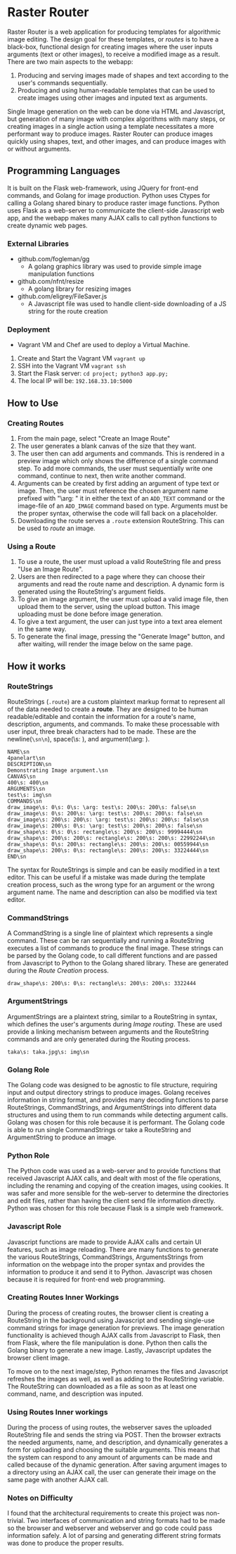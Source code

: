 # Raster Router
Raster Router is a web application for producing templates for algorithmic image editing. The design goal for these templates, or _routes_ is to have a black-box, functional design for creating images where the user inputs arguments (text or other images), to receive a modified image as a result. There are two main aspects to the webapp:
1. Producing and serving images made of shapes and text according to the user's commands sequentially.
2. Producing and using human-readable templates that can be used to create images using other images and inputed text as arguments.

Single Image generation on the web can be done via HTML and Javascript, but generation of many image with complex algorithms with many steps, or creating images in a single action using a template necessitates a more performant way to produce images. Raster Router can produce images quickly using shapes, text, and other images, and can produce images with or without arguments.

## Programming Languages
It is built on the Flask web-framework, using JQuery for front-end commands, and Golang for image production. Python uses Ctypes for calling a Golang shared binary to produce raster image functions. Python uses Flask as a web-server to communicate the client-side Javascript web app, and the webapp makes many AJAX calls to call python functions to create dynamic web pages.

### External Libraries
- github.com/fogleman/gg
   + A golang graphics library was used to provide simple image manipulation functions
- github.com/nfnt/resize
   + A golang library for resizing images
- github.com/eligrey/FileSaver.js
   + A Javascript file was used to handle client-side downloading of a JS string for the route creation

### Deployment
- Vagrant VM and Chef are used to deploy a Virtual Machine.
1. Create and Start the Vagrant VM `vagrant up`
2. SSH into the Vagrant VM `vagrant ssh`
3. Start the Flask server: `cd project; python3 app.py;`
4. The local IP will be: `192.168.33.10:5000`

## How to Use
### Creating Routes
1. From the main page, select "Create an Image Route"
2. The user generates a blank canvas of the size that they want.
3. The user then can add arguments and commands. This is rendered in a preview image which only shows the difference of a single command step. To add more commands, the user must sequentially write one command, continue to next, then write another command.
4. Arguments can be created by first adding an argument of type text or image. Then, the user must reference the chosen argument name prefixed with "\\arg: " it in either the text of an `ADD_TEXT` command or the image-file of an `ADD_IMAGE` command based on type. Arguments must be the proper syntax, otherwise the code will fall back on a placeholder.
5. Downloading the route serves a `.route` extension RouteString. This can be used to _route_ an image.

### Using a Route
1. To use a route, the user must upload a valid RouteString file and press "Use an Image Route".
2. Users are then redirected to a page where they can choose their arguments and read the route name and description. A dynamic form is generated using the RouteString's argument fields.
3. To give an image argument, the user must upload a valid image file, then upload them to the server, using the upload button. This image uploading must be done before image generation.
4. To give a text argument, the user can just type into a text area element in the same way.
5. To generate the final image, pressing the "Generate Image" button, and after waiting,  will render the image below on the same page. 


## How it works
### RouteStrings
RouteStrings (`.route`) are a custom plaintext markup format to represent all of the data needed to create a __route__. They are designed to be human readable/editable and contain the information for a route's name, description, arguments, and commands. To make these processable with user input, three break characters had to be made. These are the newline(`\sn\n`), space(\s: ), and argument(\arg: ).

```
NAME\sn
4panelart\sn
DESCRIPTION\sn
Demonstrating Image argument.\sn
CANVAS\sn
400\s: 400\sn
ARGUMENTS\sn
test\s: img\sn
COMMANDS\sn
draw_image\s: 0\s: 0\s: \arg: test\s: 200\s: 200\s: false\sn
draw_image\s: 0\s: 200\s: \arg: test\s: 200\s: 200\s: false\sn
draw_image\s: 200\s: 200\s: \arg: test\s: 200\s: 200\s: false\sn
draw_image\s: 200\s: 0\s: \arg: test\s: 200\s: 200\s: false\sn
draw_shape\s: 0\s: 0\s: rectangle\s: 200\s: 200\s: 99994444\sn
draw_shape\s: 200\s: 200\s: rectangle\s: 200\s: 200\s: 22992244\sn
draw_shape\s: 0\s: 200\s: rectangle\s: 200\s: 200\s: 00559944\sn
draw_shape\s: 200\s: 0\s: rectangle\s: 200\s: 200\s: 33224444\sn
END\sn
```
The syntax for RouteStrings is simple and can be easily modified in a text editor. This can be useful if a mistake was made during the template creation process, such as the wrong type for an argument or the wrong argument name. The name and description can also be modified via text editor.

### CommandStrings
A CommandString is a single line of plaintext which represents a single command. These can be ran sequentially and running a RouteString executes a list of commands to produce the final image. These strings can be parsed by the Golang code, to call different functions and are passed from Javascript to Python to the Golang shared library. These are generated during the _Route Creation_ process.
```
draw_shape\s: 200\s: 0\s: rectangle\s: 200\s: 200\s: 3322444
```

### ArgumentStrings
ArgumentStrings are a plaintext string, similar to a RouteString in syntax, which defines the user's arguments during _Image routing_. These are used provide a linking mechanism between arguments and the RouteString commands and are only generated during the Routing process.
```
taka\s: taka.jpg\s: img\sn
```

### Golang Role
The Golang code was designed to be agnostic to file structure, requiring  input and output directory strings to produce images. Golang receives information in string format, and provides many decoding functions to parse RouteStrings, CommandStrings, and ArgumentStrings into different data structures and using them to run commands while detecting argument calls. Golang was chosen for this role because it is performant. The Golang code is able to run single CommandStrings or take a RouteString and ArgumentString to produce an image.

### Python Role
The Python code was used as a web-server and to provide functions that received Javascript AJAX calls, and dealt with most of the file operations, including the renaming and copying of the creation images, using cookies. It was safer and more sensible for the web-server to determine the directories and edit files, rather than having the client send file information directly. Python was chosen for this role because Flask is a simple web framework.

### Javascript Role
Javascript functions are made to provide AJAX calls and certain UI features, such as image reloading. There are many functions to generate the various RouteStrings, CommandStrings, ArgumentsStrings from information on the webpage into the proper syntax and provides the information to produce it and send it to Python. Javascript was chosen because it is required for front-end web programming.

### Creating Routes Inner Workings
During the process of creating routes, the browser client is creating a RouteString in the background using Javascript and sending single-use command strings for image generation for previews. The image generation functionality is achieved though AJAX calls from Javascript to Flask, then from Flask, where the file manipulation is done. Python then calls the Golang binary to generate a new image. Lastly, Javascript updates the browser client image.

To move on to the next image/step, Python renames the files and Javascript refreshes the images as well, as well as adding to the RouteString variable. The RouteString can downloaded as a file as soon as at least one command, name, and description was inputed.

### Using Routes Inner workings
During the process of using routes, the webserver saves the uploaded RouteString file and sends the string via POST. Then the browser extracts the needed arguments, name, and description, and dynamically generates a form for uploading and choosing the suitable arguments. This means that the system can respond to any amount of arguments can be made and called because of the dynamic generation. After saving argument images to a directory using an AJAX call, the user can generate their image on the same page with another AJAX call.

### Notes on Difficulty
I found that the architectural requirements to create this project was non-trivial. Two interfaces of communication and string formats had to be made so the browser and webserver and webserver and go code could pass information safely. A lot of parsing and generating different string formats was done to produce the proper results.